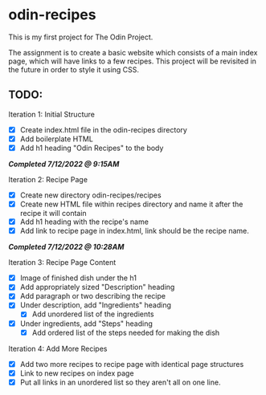 # odin-recipes

This is my first project for The Odin Project.

The assignment is to create a basic website which consists of a main index page, which will have links to a few recipes. This project will be revisited in the future in order to style it using CSS.

## TODO:

Iteration 1: Initial Structure

- [X] Create index.html file in the odin-recipes directory
- [X] Add boilerplate HTML
- [X] Add h1 heading "Odin Recipes" to the body

***Completed 7/12/2022 @ 9:15AM***

Iteration 2: Recipe Page

- [X] Create new directory odin-recipes/recipes
- [X] Create new HTML file within recipes directory and name it after the recipe it will contain
- [X] Add h1 heading with the recipe's name
- [X] Add link to recipe page in index.html, link should be the recipe name.

***Completed 7/12/2022 @ 10:28AM***

Iteration 3: Recipe Page Content

- [X] Image of finished dish under the h1
- [X] Add appropriately sized "Description" heading
- [X] Add paragraph or two describing the recipe
- [X] Under description, add "Ingredients" heading
  - [X] Add unordered list of the ingredients
- [X] Under ingredients, add "Steps" heading
  - [X] Add ordered list of the steps needed for making the dish

Iteration 4: Add More Recipes
- [X] Add two more recipes to recipe page with identical page structures
- [X] Link to new recipes on index page
- [X] Put all links in an unordered list so they aren't all on one line.
